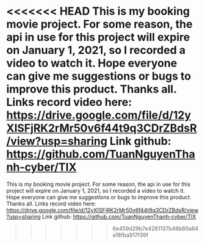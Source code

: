 <<<<<<< HEAD
This is my booking movie project. 
For some reason, the api in use for this project will expire on January 1, 2021, so I recorded a video to watch it. 
Hope everyone can give me suggestions or bugs to improve this product. Thanks all.
Links record video here: https://drive.google.com/file/d/12yXISFjRK2rMr50v6f44t9q3CDrZBdsR/view?usp=sharing
Link github: https://github.com/TuanNguyenThanh-cyber/TIX
=======
This is my booking movie project. For some reason, the api in use for this project will expire on January 1, 2021, so I recorded a video to watch it. Hope everyone can give me suggestions or bugs to improve this product. Thanks all. Links record video here: https://drive.google.com/file/d/12yXISFjRK2rMr50v6f44t9q3CDrZBdsR/view?usp=sharing 
Link github: https://github.com/TuanNguyenThanh-cyber/TIX
>>>>>>> 6e459d29b7e4281137b46b60a64a18fba917f39f
